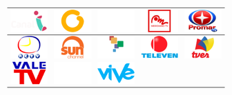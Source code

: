 | ![](https://raw.githubusercontent.com/RevGear/logo/master/Countries/VE/CanalI.png)| ![](https://raw.githubusercontent.com/RevGear/logo/master/Countries/VE/Globovision.png)| ![](https://raw.githubusercontent.com/RevGear/logo/master/Countries/VE/IVC.png)| ![](https://raw.githubusercontent.com/RevGear/logo/master/Countries/VE/MeridianoTV.png)| ![](https://raw.githubusercontent.com/RevGear/logo/master/Countries/VE/PromarTV.png)| 
|:---:|:---:|:---:|:---:|:---:| 
| ![](https://raw.githubusercontent.com/RevGear/logo/master/Countries/VE/RCTV.png)| ![](https://raw.githubusercontent.com/RevGear/logo/master/Countries/VE/SunChannel.png)| ![](https://raw.githubusercontent.com/RevGear/logo/master/Countries/VE/Telesur.png)| ![](https://raw.githubusercontent.com/RevGear/logo/master/Countries/VE/Televen.png)| ![](https://raw.githubusercontent.com/RevGear/logo/master/Countries/VE/TVes.png)| 
| ![](https://raw.githubusercontent.com/RevGear/logo/master/Countries/VE/ValeTV.png)| ![](https://raw.githubusercontent.com/RevGear/logo/master/Countries/VE/Venevision.png)| ![](https://raw.githubusercontent.com/RevGear/logo/master/Countries/VE/Vive.png) | 
